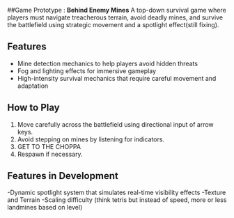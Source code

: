 ##Game Prototype : **Behind Enemy Mines**
A top-down survival game where players must navigate treacherous terrain, avoid deadly mines, and survive the battlefield using strategic movement and a spotlight effect(still fixing).

## Features
- Mine detection mechanics to help players avoid hidden threats
- Fog and lighting effects for immersive gameplay
- High-intensity survival mechanics that require careful movement and adaptation

## How to Play
1. Move carefully across the battlefield using directional input of arrow keys.
2. Avoid stepping on mines by listening for indicators.
4. GET TO THE CHOPPA
5. Respawn if necessary.

## Features in Development
-Dynamic spotlight system that simulates real-time visibility effects
-Texture and Terrain
-Scaling difficulty (think tetris but instead of speed, more or less landmines based on level)
